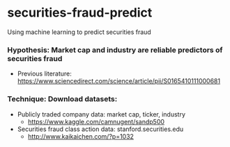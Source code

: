 # securities-fraud-predict
Using machine learning to predict securities fraud

### Hypothesis: Market cap and industry are reliable predictors of securities fraud
* Previous literature: https://www.sciencedirect.com/science/article/pii/S0165410111000681

### Technique: Download datasets:
* Publicly traded company data: market cap, ticker, industry
  * https://www.kaggle.com/camnugent/sandp500
* Securities fraud class action data: stanford.securities.edu
  * http://www.kaikaichen.com/?p=1032